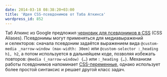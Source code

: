 ```yaml
---
date: 2014-03-18 08:38:20+03:00
title: 'Идея CSS-псевдонимов от Таба Аткинса'
wordpress_id: 852
---
```


Таб Аткинс из Google предложил [черновик для псевдонимов в CSS](http://tabatkins.github.io/specs/css-aliases/) (CSS Aliases). Псевдонимы могут применяться для медиавыражений и селекторов: сначала псевдоним задаётся выражением вида `@custom-media _narrow-window (max-width: 30em)` или `@custom-selector :_heading h1, h2`, а потом используется в дальнейшем коде, позволяя избежать повторов: `@media (_narrow-window) {…}` или `:_heading {…}`. Механизм работы псевдонимов напоминает [CSS-переменные](http://web-standards.ru/news/530/), однако использует более простой синтаксис и решает другой класс задач.
